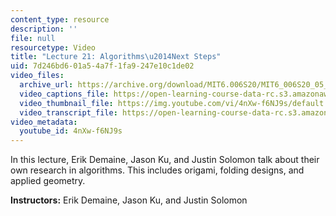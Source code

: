 ```yaml
---
content_type: resource
description: ''
file: null
resourcetype: Video
title: "Lecture 21: Algorithms\u2014Next Steps"
uid: 7d246bd6-01a5-4a7f-1fa9-247e10c1de02
video_files:
  archive_url: https://archive.org/download/MIT6.006S20/MIT6_006S20_05_12_Lecture_21_300k.mp4
  video_captions_file: https://open-learning-course-data-rc.s3.amazonaws.com/6-006-introduction-to-algorithms-spring-2020/72551ff938a456758e4997e6d06c21bc_4nXw-f6NJ9s.vtt
  video_thumbnail_file: https://img.youtube.com/vi/4nXw-f6NJ9s/default.jpg
  video_transcript_file: https://open-learning-course-data-rc.s3.amazonaws.com/6-006-introduction-to-algorithms-spring-2020/18fd1dcb60d70b3c458899ad35187f56_4nXw-f6NJ9s.pdf
video_metadata:
  youtube_id: 4nXw-f6NJ9s
---
```


In this lecture, Erik Demaine, Jason Ku, and Justin Solomon talk about their own research in algorithms. This includes origami, folding designs, and applied geometry.

**Instructors:** Erik Demaine, Jason Ku, and Justin Solomon
